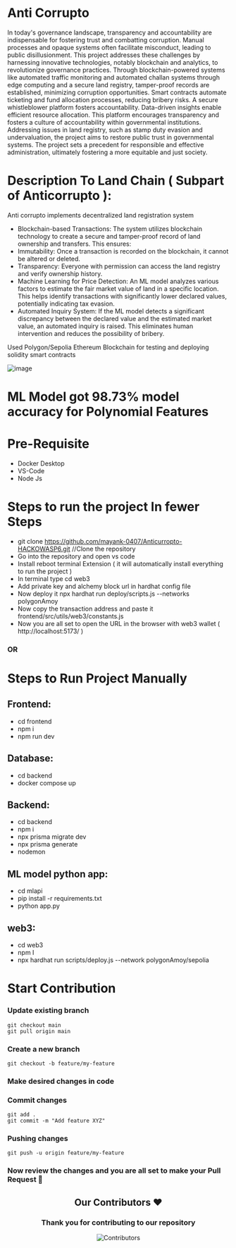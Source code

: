 # Anti Corrupto
In today's governance landscape, transparency and accountability are indispensable for fostering trust and combatting corruption. Manual processes and opaque systems often facilitate misconduct, leading to public disillusionment. This project addresses these challenges by harnessing innovative technologies, notably blockchain and analytics, to revolutionize governance practices. Through blockchain-powered systems like automated traffic monitoring and automated challan systems through edge computing and a secure land registry, tamper-proof records are established, minimizing corruption opportunities. Smart contracts automate ticketing and fund allocation processes, reducing bribery risks. A secure whistleblower platform fosters accountability. Data-driven insights enable efficient resource allocation. This platform encourages transparency and fosters a culture of accountability within governmental institutions. Addressing issues in land registry, such as stamp duty evasion and undervaluation, the project aims to restore public trust in governmental systems. The project sets a precedent for responsible and effective administration, ultimately fostering a more equitable and just society.

# Description To Land Chain ( Subpart of Anticorrupto ):
Anti corrupto implements decentralized land registration system
- Blockchain-based Transactions: The system utilizes blockchain technology to create a secure and tamper-proof record of land ownership and transfers. This ensures:
- Immutability: Once a transaction is recorded on the blockchain, it cannot be altered or deleted.
- Transparency: Everyone with permission can access the land registry and verify ownership history.
- Machine Learning for Price Detection: An ML model analyzes various factors to estimate the fair market value of land in a specific location. This helps identify transactions with significantly lower declared values, potentially indicating tax evasion.
- Automated Inquiry System: If the ML model detects a significant discrepancy between the declared value and the estimated market value, an automated inquiry is raised. This eliminates human intervention and reduces the possibility of bribery.

Used Polygon/Sepolia Ethereum Blockchain for testing and deploying solidity smart contracts

![image](https://github.com/mayank-0407/Anticurropto-HACKOWASP6/assets/95279293/24ca309e-e5f6-4c63-9759-72d6fc29786e)

# ML Model got 98.73% model accuracy for Polynomial Features

# Pre-Requisite
- Docker Desktop
- VS-Code
- Node Js

# Steps to run the project In fewer Steps
- git clone https://github.com/mayank-0407/Anticurropto-HACKOWASP6.git //Clone the repository
- Go into the repository and open vs code
- Install reboot terminal Extension ( it will automatically install everything to run the project )
- In terminal type cd web3
- Add private key and alchemy block url in hardhat config file
- Now deploy it npx hardhat run deploy/scripts.js --networks polygonAmoy
- Now copy the transaction address and paste it frontend/src/utils/web3/constants.js
- Now you are all set to open the URL in the browser with web3 wallet  ( http://localhost:5173/ )

### OR

# Steps to Run Project Manually
## Frontend:
- cd frontend
- npm i
- npm run dev

## Database:
- cd backend
- docker compose up

## Backend:
- cd backend
- npm i
- npx prisma migrate dev
- npx prisma generate
- nodemon

## ML model python app:
- cd mlapi
- pip install -r requirements.txt
- python app.py

## web3:
- cd web3
- npm I
- npx hardhat run scripts/deploy.js --network polygonAmoy/sepolia

# Start Contribution
### Update existing branch
```
git checkout main
git pull origin main
```
### Create a new branch
```
git checkout -b feature/my-feature
```
### Make desired changes in code
### Commit changes
```
git add .
git commit -m "Add feature XYZ"
```
### Pushing changes
```
git push -u origin feature/my-feature
```
### Now review the changes and you are all set to make your Pull Request 🥳

 
<h2 align = "center">Our Contributors ❤️</h2>
<div align = "center">
 <h3>Thank you for contributing to our repository</h3>

![Contributors](https://contrib.rocks/image?repo=mayank-0407/Anti-Corrupto)

</div>


